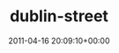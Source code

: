 ---
title:		"dublin-street"
type:		"photos"
mediatype:		"upload"
location:		"TBC"
date:		"2011-04-16 20:09:10+00:00"
album:		"city"
filename:		"dublin-street.md"
series:		""
cl_public_id:		"city/dublin-street"
cl_version:		1497000282
format:		"tiff"
bytes:		6516012
width:		2560
height:		1440
colours:
- "#1B222E"
- "#4C5D72"
- "#B0B9C8"
- "#496176"
- "#18242E"
- "#2A2931"
- "#757F90"
- "#76464C"
- "#E4E0DF"
- "#7E9ABA"
- "#7398B9"
- "#BECAD5"
- "#031722"
- "#8A4C30"
- "#87807A"
- "#020710"
- "#7C878F"
- "#DBD8DA"
- "#796C54"
- "#342F2E"
- "#262A2C"
exposure_mode:		"Manual"
program:		"Manual"
aperture:		"8.0"
focal_length:		"11.0 mm"
iso:		"200"
shutter_speed:		"1/20"
metering:		"Center-weighted average"
flash:		"No Flash"
white_balance:		"Custom"
colour_temp:		"4800"
has_crop:		"true"
orientation:		"Horizontal (normal)"
camera_model:		"NIKON D200"
lens_info:		"11-16mm f/2.8"
artist:		"No artist info"
x_resolution:		"300"
y_resolution:		"300"
---